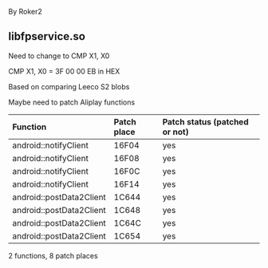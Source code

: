 By Roker2

## libfpservice.so

Need to change to CMP X1, X0

CMP X1, X0 = 3F 00 00 EB in HEX

Based on comparing Leeco S2 blobs

Maybe need to patch Aliplay functions

| Function                 | Patch place | Patch status (patched or not) |
| :----------------------- | :---------- | :---------------------------- |
| android::notifyClient    | 16F04       | yes                           |
| android::notifyClient    | 16F08       | yes                           |
| android::notifyClient    | 16F0C       | yes                           |
| android::notifyClient    | 16F14       | yes                           |
| android::postData2Client | 1C644       | yes                           |
| android::postData2Client | 1C648       | yes                           |
| android::postData2Client | 1C64C       | yes                           |
| android::postData2Client | 1C654       | yes                           |

2 functions, 8 patch places
